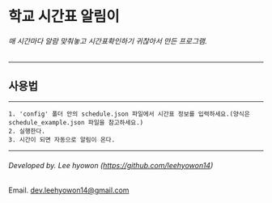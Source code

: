 # 학교 시간표 알림이

###### 매 시간마다 알람 맞춰놓고 시간표확인하기 귀찮아서 만든 프로그램.
---
## 사용법
---
```
1. 'config' 폴더 안의 schedule.json 파일에서 시간표 정보를 입력하세요.(양식은 schedule_example.json 파일을 참고하세요.)
2. 실행한다.
3. 시간이 되면 자동으로 알림이 온다.
```
---
###### Developed by. Lee hyowon (https://github.com/leehyowon14)
Email. dev.leehyowon14@gmail.com